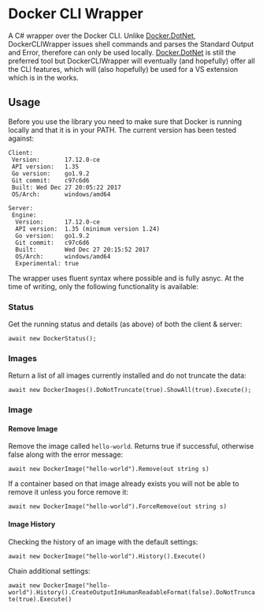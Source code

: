 # Docker CLI Wrapper

A C# wrapper over the Docker CLI. Unlike [Docker.DotNet](https://github.com/Microsoft/Docker.DotNet), DockerCLIWrapper issues shell commands and parses the Standard Output and Error, therefore can only be used locally. [Docker.DotNet](https://github.com/Microsoft/Docker.DotNet) is still the preferred tool but DockerCLIWrapper will eventually (and hopefully) offer all the CLI features, which will (also hopefully) be used for a VS extension which is in the works.

## Usage

Before you use the library you need to make sure that Docker is running locally and that it is in your PATH. The current version has been tested against:

`Client:`  
` Version:       17.12.0-ce`  
` API version:   1.35`  
` Go version:    go1.9.2`  
` Git commit:    c97c6d6`  
` Built: Wed Dec 27 20:05:22 2017`  
` OS/Arch:       windows/amd64`  

`Server:`  
` Engine:`  
`  Version:      17.12.0-ce`  
`  API version:  1.35 (minimum version 1.24)`  
`  Go version:   go1.9.2`  
`  Git commit:   c97c6d6`  
`  Built:        Wed Dec 27 20:15:52 2017`  
`  OS/Arch:      windows/amd64`  
`  Experimental: true`  
  
The wrapper uses fluent syntax where possible and is fully asnyc. At the time of writing, only the following functionality is available:

### Status

Get the running status and details (as above) of both the client & server:

`await new DockerStatus();`

### Images

Return a list of all images currently installed and do not truncate the data:

`await new DockerImages().DoNotTruncate(true).ShowAll(true).Execute();`

### Image

#### Remove Image

Remove the image called `hello-world`. Returns true if successful, otherwise false along with the error message:

`await new DockerImage("hello-world").Remove(out string s)`

If a container based on that image already exists you will not be able to remove it unless you force remove it:

`await new DockerImage("hello-world").ForceRemove(out string s)`

#### Image History

Checking the history of an image with the default settings:

`await new DockerImage("hello-world").History().Execute()`

Chain additional settings:

`await new DockerImage("hello-world").History().CreateOutputInHumanReadableFormat(false).DoNotTruncate(true).Execute()`